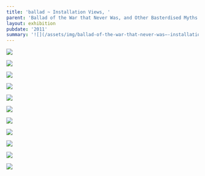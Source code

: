```yaml
---
title: 'ballad ~ Installation Views, '
parent: 'Ballad of the War that Never Was, and Other Basterdised Myths'
layout: exhibition
pubdate: '2011'
summary: '![](/assets/img/ballad-of-the-war-that-never-was–-installation-view-01.jpg)'
---
```

![](/assets/img/ballad-of-the-war-that-never-was–-installation-view-02.jpg)

![](/assets/img/ballad-of-the-war-that-never-was–-installation-view-03.jpg)

![](/assets/img/ballad-of-the-war-that-never-was–-installation-view-04.jpg)

![](/assets/img/ballad-of-the-war-that-never-was–-installation-view-05.jpg)

![](/assets/img/ballad-of-the-war-that-never-was–-installation-view-06.jpg)

![](/assets/img/ballad-of-the-war-that-never-was–-installation-view-07.jpg)

![](/assets/img/ballad-of-the-war-that-never-was–-installation-view-08.jpg)

![](/assets/img/ballad-of-the-war-that-never-was–-installation-view-09.jpg)

![](/assets/img/ballad-of-the-war-that-never-was–-installation-view-10.jpg)

![](/assets/img/ballad-of-the-war-that-never-was–-installation-view-11.jpg)

![](/assets/img/ballad-of-the-war-that-never-was–-installation-view-12.jpg)
